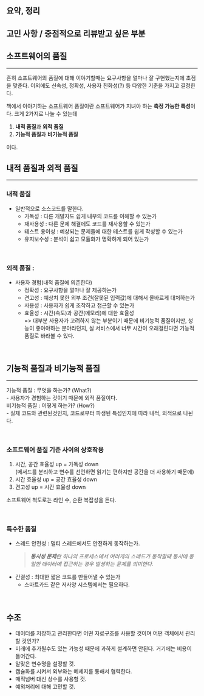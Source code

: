 ## 요약, 정리 

## 고민 사항 / 중점적으로 리뷰받고 싶은 부분

_<!-- 함께 고민해주었으면 하는 부분 -->_


## 소프트웨어의 품질

---

흔히 소프트웨어의 품질에 대해 이야기할때는 요구사항을 얼마나 잘 구현했는지에 초점을 맞춘다. 이외에도 신속성, 정확성, 사용자 친화성(?) 등 다양한 기준을 가지고 결정한다.

책에서 이야기하는 소프트웨어 품질이란 소프트웨어가 지녀야 하는 **측정 가능한 특성**이다. 크게 2가지로 나눌 수 있는데

1. **내적 품질**과 **외적 품질**  
2. **기능적 품질**과 **비기능적 품질**

이다.

## 내적 품질과 외적 품질

---

### 내적 품질
- 일반적으로 소스코드를 말한다.
  - 가독성 : 다른 개발자도 쉽게 내부의 코드를 이해할 수 있는가
  - 재사용성 : 다른 문제 해결에도 코드를 재사용할 수 있는가 
  - 테스트 용이성 : 예상되는 문제들에 대한 테스트를 쉽게 작성할 수 있는가
  - 유지보수성 : 분석이 쉽고 모듈화가 명확하게 되어 있는가

<br>

### 외적 품질 : 
- 사용자 경험(내적 품질에 의존한다)  
    - 정확성 : 요구사항을 얼마나 잘 제공하는가  
    - 견고성 : 예상치 못한 외부 조건(잘못된 입력값)에 대해서 올바르게 대처하는가  
    - 사용성 : 사용자가 쉽게 조작하고 접근할 수 있는가  
    - 효율성 : 시간(속도)과 공간(메모리)에 대한 효율성   
    => 대부분 사용자가 고려하지 않는 부분이기 때문에 비기능적 품질이지만, 성능이 좋아야하는 분야라던지, 실 서비스에서 너무 시간이 오래걸린다면 기능적 품질로 바라볼 수 있다.

<br>

## 기능적 품질과 비기능적 품질

---

기능적 품질 : 무엇을 하는가? (What?)   
    - 사용자가 경험하는 것이기 때문에 외적 품질이다.  
비기능적 품질 : 어떻게 하는가? (How?)  
    - 실제 코드와 관련된것인지, 코드로부터 파생된 특성인지에 따라 내적, 외적으로 나뉜다.

<br>

### 소프트웨어 품질 기준 사이의 상호작용
1. 시간, 공간 효율성 up = 가독성 down  
   (메서드를 분리하고 변수를 선언하면 읽기는 편하지만 공간을 더 사용하기 때문에)
2. 시간 효율성 up = 공간 효율성 down 
3. 견고성 up = 시간 효율성 down

소프트웨어 척도로는 라인 수, 순환 복잡성을 든다.

<br>

### 특수한 품질
- 스레드 안전성 : 멀티 스레드에서도 안전하게 동작하는가. 
  > _**동시성 문제**란 하나의 프로세스에서 여러개의 스레드가 동작할때 동시에 동일한 데이터에 접근하는 경우 발생하는 문제를 의미한다._
- 간결성 : 최대한 짧은 코드를 만들어낼 수 있는가
  - 스마트카드 같은 저사양 시스템에서는 필요하다.

<br>

## 수조

- 데이터를 저장하고 관리한다면 어떤 자료구조를 사용할 것이며 어떤 객체에서 관리할 것인가?
- 미래에 추가될수도 있는 가능성 때문에 과하게 설계하면 안된다. 거기에는 비용이 들어간다.
- 알맞은 변수명을 설정할 것.
- 캡슐화를 시켜서 외부와는 메세지를 통해서 협력한다.
- 매직넘버 대신 상수를 사용할 것.
- 예외처리에 대해 고민할 것.